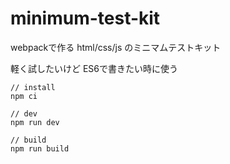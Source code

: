 # minimum-test-kit
webpackで作る html/css/js のミニマムテストキット

軽く試したいけど ES6で書きたい時に使う

```
// install
npm ci

// dev
npm run dev

// build
npm run build
```
